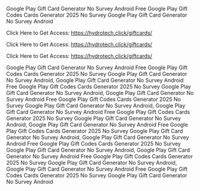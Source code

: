 Google Play Gift Card Generator No Survey Android Free Google Play Gift Codes Cards Generator 2025 No Survey Google Play Gift Card Generator No Survey Android

Click Here to Get Access: https://hydrotech.click/giftcards/

Click Here to Get Access: https://hydrotech.click/giftcards/

Click Here to Get Access: https://hydrotech.click/giftcards/

Google Play Gift Card Generator No Survey Android Free Google Play Gift Codes Cards Generator 2025 No Survey Google Play Gift Card Generator No Survey Android, Google Play Gift Card Generator No Survey Android Free Google Play Gift Codes Cards Generator 2025 No Survey Google Play Gift Card Generator No Survey Android, Google Play Gift Card Generator No Survey Android Free Google Play Gift Codes Cards Generator 2025 No Survey Google Play Gift Card Generator No Survey Android, Google Play Gift Card Generator No Survey Android Free Google Play Gift Codes Cards Generator 2025 No Survey Google Play Gift Card Generator No Survey Android, Google Play Gift Card Generator No Survey Android Free Google Play Gift Codes Cards Generator 2025 No Survey Google Play Gift Card Generator No Survey Android, Google Play Gift Card Generator No Survey Android Free Google Play Gift Codes Cards Generator 2025 No Survey Google Play Gift Card Generator No Survey Android, Google Play Gift Card Generator No Survey Android Free Google Play Gift Codes Cards Generator 2025 No Survey Google Play Gift Card Generator No Survey Android, Google Play Gift Card Generator No Survey Android Free Google Play Gift Codes Cards Generator 2025 No Survey Google Play Gift Card Generator No Survey Android
